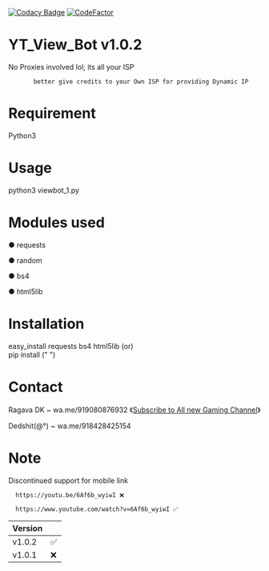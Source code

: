 [![Codacy Badge](https://api.codacy.com/project/badge/Grade/6362c8fd45644015a31311ecd1e251b6)](https://app.codacy.com/manual/dedshit/YT_View_Bot?utm_source=github.com&utm_medium=referral&utm_content=dedshit/YT_View_Bot&utm_campaign=Badge_Grade_Dashboard)        [![CodeFactor](https://www.codefactor.io/repository/github/dedshit/yt_view_bot/badge)](https://www.codefactor.io/repository/github/dedshit/yt_view_bot)
# YT_View_Bot v1.0.2      

No Proxies involved lol; its all your ISP 

           better give credits to your Own ISP for providing Dynamic IP

# Requirement
Python3

# Usage
python3 viewbot_1.py

# Modules used
● requests

● random

● bs4

● html5lib

# Installation

 easy_install requests bs4 html5lib
     (or)   
     pip install (" ")
 
# Contact
 Ragava DK ~ wa.me/919080876932        《[Subscribe to All new Gaming Channel](https://www.youtube.com/channel/UCSiAsA3JxLZoFx63UTgTS3A?sub_confirmation=1)》

 Dedshit(@°) ~ wa.me/918428425154
 
# Note
  Discontinued support for mobile link
  
      https://youtu.be/6Af6b_wyiwI ❌
      
      https://www.youtube.com/watch?v=6Af6b_wyiwI ✅
      
         
| Version |           |
| ------- | ----------|
| v1.0.2  | :white_check_mark: |
| v1.0.1  | :x:                |
